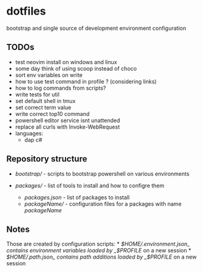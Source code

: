 # dotfiles
bootstrap and single source of development environment configuration

## TODOs
* test neovim install on windows and linux
* some day think of using scoop instead of choco
* sort env variables on write
* how to use test command in profile ? (considering links)
* how to log commands from scripts?
* write tests for util
* set default shell in tmux
* set correct term value
* write correct top10 command
* powershell editor service isnt unattended
* replace all curls with Invoke-WebRequest
* languages:
    * dap c#

## Repository structure

* _bootstrap/_ - scripts to bootstrap powershell on various environments

* _packages/_ - list of tools to install and how to configre them
    * _packages.json_ - list of packages to install
    * _packageName/_ - configuration files for a packages with name _packageName_

## Notes

Those are created by configuration scripts:
    * _$HOME/.environment.json_ contains environment variables loaded by _$PROFILE_ on a new session
    * _$HOME/.path.json_ contains path additions loaded by _$PROFILE_ on a new session

